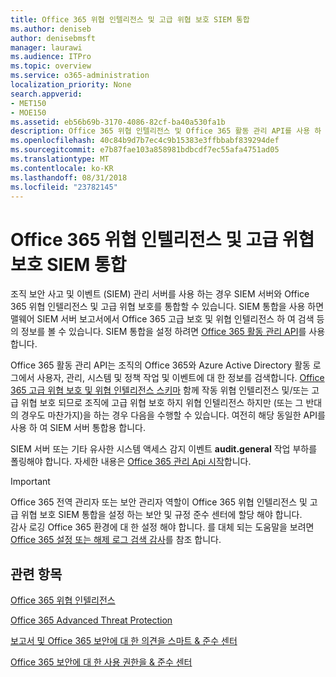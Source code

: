 ```yaml
---
title: Office 365 위협 인텔리전스 및 고급 위협 보호 SIEM 통합
ms.author: deniseb
author: denisebmsft
manager: laurawi
ms.audience: ITPro
ms.topic: overview
ms.service: o365-administration
localization_priority: None
search.appverid:
- MET150
- MOE150
ms.assetid: eb56b69b-3170-4086-82cf-ba40a530fa1b
description: Office 365 위협 인텔리전스 및 Office 365 활동 관리 API를 사용 하 여 고급 위협 보호 조직의 SIEM 서버를 통합 합니다.
ms.openlocfilehash: 40c84b9d7b7ec4c9b15383e3ffbbabf839294def
ms.sourcegitcommit: e7b87fae103a858981bdbcdf7ec55afa4751ad05
ms.translationtype: MT
ms.contentlocale: ko-KR
ms.lasthandoff: 08/31/2018
ms.locfileid: "23782145"
---
```

# <a name="siem-integration-with-office-365-threat-intelligence-and-advanced-threat-protection"></a>Office 365 위협 인텔리전스 및 고급 위협 보호 SIEM 통합

조직 보안 사고 및 이벤트 (SIEM) 관리 서버를 사용 하는 경우 SIEM 서버와 Office 365 위협 인텔리전스 및 고급 위협 보호를 통합할 수 있습니다. SIEM 통합을 사용 하면 맬웨어 SIEM 서버 보고서에서 Office 365 고급 보호 및 위협 인텔리전스 하 여 검색 등의 정보를 볼 수 있습니다. SIEM 통합을 설정 하려면 [Office 365 활동 관리 API](https://docs.microsoft.com/office/office-365-management-api/office-365-management-activity-api-reference)를 사용 합니다. 

Office 365 활동 관리 API는 조직의 Office 365와 Azure Active Directory 활동 로그에서 사용자, 관리, 시스템 및 정책 작업 및 이벤트에 대 한 정보를 검색합니다. [Office 365 고급 위협 보호 및 위협 인텔리전스 스키마](https://docs.microsoft.com/office/office-365-management-api/office-365-management-activity-api-schema#office-365-advanced-threat-protection-and-threat-intelligence-schema) 함께 작동 위협 인텔리전스 및/또는 고급 위협 보호 되므로 조직에 고급 위협 보호 하지 위협 인텔리전스 하지만 (또는 그 반대의 경우도 마찬가지)을 하는 경우 다음을 수행할 수 있습니다. 여전히 해당 동일한 API를 사용 하 여 SIEM 서버 통합용 합니다. 

SIEM 서버 또는 기타 유사한 시스템 액세스 감지 이벤트 **audit.general** 작업 부하를 폴링해야 합니다. 자세한 내용은 [Office 365 관리 Api 시작](https://docs.microsoft.com/office/office-365-management-api/get-started-with-office-365-management-apis)합니다. 

> [!IMPORTANT]
> Office 365 전역 관리자 또는 보안 관리자 역할이 Office 365 위협 인텔리전스 및 고급 위협 보호 SIEM 통합을 설정 하는 보안 및 규정 준수 센터에 할당 해야 합니다.</br>감사 로깅 Office 365 환경에 대 한 설정 해야 합니다. 를 대체 되는 도움말을 보려면 [Office 365 설정 또는 해제 로그 검색 감사](turn-audit-log-search-on-or-off.md)를 참조 합니다.

## <a name="related-topics"></a>관련 항목

[Office 365 위협 인텔리전스](office-365-ti.md)

[Office 365 Advanced Threat Protection](office-365-atp.md)

[보고서 및 Office 365 보안에 대 한 의견을 스마트 &amp; 준수 센터](reports-and-insights-in-security-and-compliance.md)
  
[Office 365 보안에 대 한 사용 권한을 &amp; 준수 센터](permissions-in-the-security-and-compliance-center.md)
  


